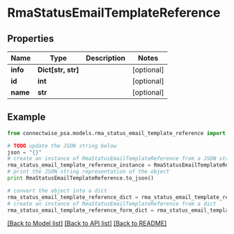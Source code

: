 # RmaStatusEmailTemplateReference


## Properties
Name | Type | Description | Notes
------------ | ------------- | ------------- | -------------
**info** | **Dict[str, str]** |  | [optional] 
**id** | **int** |  | [optional] 
**name** | **str** |  | [optional] 

## Example

```python
from connectwise_psa.models.rma_status_email_template_reference import RmaStatusEmailTemplateReference

# TODO update the JSON string below
json = "{}"
# create an instance of RmaStatusEmailTemplateReference from a JSON string
rma_status_email_template_reference_instance = RmaStatusEmailTemplateReference.from_json(json)
# print the JSON string representation of the object
print RmaStatusEmailTemplateReference.to_json()

# convert the object into a dict
rma_status_email_template_reference_dict = rma_status_email_template_reference_instance.to_dict()
# create an instance of RmaStatusEmailTemplateReference from a dict
rma_status_email_template_reference_form_dict = rma_status_email_template_reference.from_dict(rma_status_email_template_reference_dict)
```
[[Back to Model list]](../README.md#documentation-for-models) [[Back to API list]](../README.md#documentation-for-api-endpoints) [[Back to README]](../README.md)


